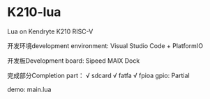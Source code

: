 # K210-lua
Lua on Kendryte K210 RISC-V

开发环境development environment:
Visual Studio Code + PlatformIO

开发板Development board:
Sipeed MAIX Dock

完成部分Completion part：
√ sdcard
√ fatfa
√ fpioa
gpio: Partial


demo:
 main.lua
